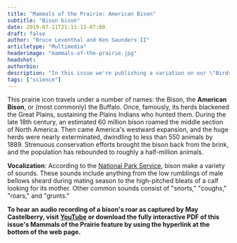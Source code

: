 ```yaml
---
title: "Mammals of the Prairie: American Bison"
subtitle: "Bison bison"
date: 2019-07-11T21:11:13-07:00
draft: false
author: "Bruce Leventhal and Ken Saunders II"
articletype: "Multimedia"
headerimage: "mammals-of-the-prairie.jpg"
headshot:
authorbio:
description: "In this issue we're publishing a variation on our \"Birds of the Prairie\" feature. This time, it's \"Mammals of the Prairie.\""
tags: ["science"]
---
```


This prairie icon travels under a number of names: the Bison, the
**American Bison**, or (most commonly) the Buffalo. Once, famously, its
herds blackened the Great Plains, sustaining the Plains Indians who
hunted them. During the late 18th century, an estimated 60 million bison
roamed the middle section of North America. Then came America's westward
expansion, and the huge herds were nearly exterminated, dwindling to
less than 550 animals by 1889. Strenuous conservation efforts brought
the bison back from the brink, and the population has rebounded to
roughly a half-million animals.

**Vocalization**: According to the [National Park Service](https://www.nps.gov/articles/bison-bellows-6-23-16.htm), bison make a
variety of sounds. These sounds include anything from the low rumblings
of male bellows sheard during mating season to the high-pitched bleats
of a calf looking for its mother. Other common sounds consist of
"snorts," "coughs," "roars," and "grunts."

**To hear an audio recording of a bison's roar as captured by May
Castelberry, visit [YouTube](https://www.youtube.com/watch?v=LgBZR3UGzds)
or download the fully interactive PDF of this issue's Mammals of the
Prairie feature by using the hyperlink at the bottom of the web page.**
